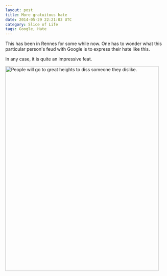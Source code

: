 ```yaml
---
layout: post
title: More gratuitous hate
date: 2014-05-29 22:21:03 UTC
category: Slice of Life
tags: Google, Hate
---
```


This has been in Rennes for some while now. One has to wonder what this
particular person's feud with Google is to express their hate like this.

In any case, it is quite an impressive feat.

<a href="https://www.flickr.com/photos/yzzun/14114601289" title="People will go
to great heights to diss someone they dislike. by yzzun, on Flickr"><img
src="https://farm6.staticflickr.com/5271/14114601289_6c9e5002d9_z.jpg"
width="480" height="640" alt="People will go to great heights to diss someone
they dislike."></a>
